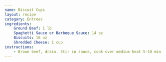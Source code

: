 ```yaml
---
name: Biscuit Cups
layout: recipe
category: Entrees
ingredients:
    Ground Beef: 1 lb
    Spaghetti Sauce or Barbeque Sauce: 14 oz
    Biscuits: 16 oz
    Shredded Cheese: 1 cup
instructions:
    - Brown beef, drain. Stir in sauce, cook over medium heat 5-10 min. Press biscuits into muffin pan. Spoon 2 Tbsp meat into biscuits. Bake for 15-17 min at 375 degrees. Sprinkle with cheese. Bake 3 min. Serves 8.
---
```

